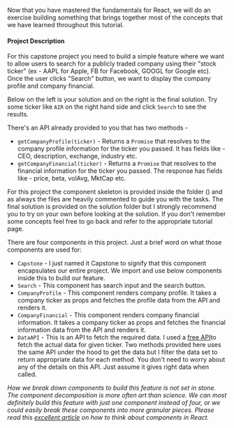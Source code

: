 Now that you have mastered the fundamentals for React, we will do an exercise building something that brings together most of the concepts that we have learned throughout this tutorial.

#### Project Description
For this capstone project you need to build a simple feature where we want to allow users to search for a publicly traded company using their "stock ticker" (ex - AAPL for Apple, FB for Facebook, GOOGL for Google etc). Once the user clicks "Search" button, we want to display the company profile and company financial. 

Below on the left is your solution and on the right is the final solution. Try some ticker like `AIR` on the right hand side and click `Search` to see the results.

<!--exercise-->

There's an API already provided to you that has two methods - 
- `getCompanyProfile(ticker)` - Returns a `Promise` that resolves to the company profile information for the ticker you passed. It has fields like - CEO, description, exchange, industry etc.
- `getCompanyFinancial(ticker)` -  Returns a `Promise` that resolves to the financial information for the ticker you passed. The response has fields like - price, beta, volAvg, MktCap etc.

For this project the component skeleton is provided inside the folder () and as always the files are heavily commented to guide you with the tasks. The final solution is provided on the solution folder but I strongly recommend you to try on your own before looking at the solution. If you don't remember some concepts feel free to go back and refer to the appropriate tutorial page.

There are four components in this project. Just a brief word on what those components are used for:

- `Capstone` - I just named it Capstone to signify that this component encapsulates our entire project. We import and use below components inside this to build our feature.
- `Search` - This component has search input and the search button.
- `CompanyProfile` - This component renders company profile. It takes a company ticker as props and fetches the profile data from the API and renders it.
- `CompanyFinancial` - This component renders company financial information. It takes a company ticker as props and fetches the financial information data from the API and renders it.
- `DataAPI` - This is an API to fetch the required data. I used a [free API](https://financialmodelingprep.com/developer/docs)to fetch the actual data for given ticker. Two methods provided here uses the same API under the hood to get the data but I filter the data set to return appropriate data for each method. You don't need to worry about any of the details on this API. Just assume it gives right data when called.

*How we break down components to build this feature is not set in stone. The component decomposition is more often art than science. We can most definitely build this feature with just one component instead of four, or we could easily break these components into more granular pieces. Please read this [excellent article](https://reactjs.org/docs/thinking-in-react.html) on how to think about components in React.*

